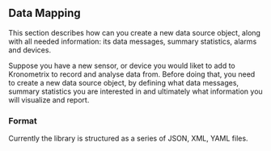 ## Data Mapping

This section describes how can you create a new data source object, along with all needed 
information: its data messages, summary statistics, alarms and devices.

Suppose you have a new sensor, or device you would liket to add to Kronometrix to record
and analyse data from. Before doing that, you need to create a new data source object, by
defining what data messages, summary statistics you are interested in and ultimately
what information you will visualize and report. 



### Format
Currently the library is structured as a series of JSON, XML, YAML files.
